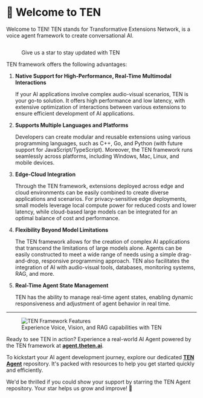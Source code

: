 # 🌟 Welcome to TEN

Welcome to TEN! TEN stands for Transformative Extensions Network, is a voice agent framework to create conversational AI.

<figure><img src="https://github.com/TEN-framework/docs/raw/main/assets/gif/star_ten_w_confetti.gif" alt=""><figcaption><p>Give us a star to stay updated with TEN</p></figcaption></figure>

TEN framework offers the following advantages:

1. **Native Support for High-Performance, Real-Time Multimodal Interactions**

   If your AI applications involve complex audio-visual scenarios, TEN is your go-to solution. It offers high performance and low latency, with extensive optimization of interactions between various extensions to ensure efficient development of AI applications.

2. **Supports Multiple Languages and Platforms**

   Developers can create modular and reusable extensions using various programming languages, such as C++, Go, and Python (with future support for JavaScript/TypeScript). Moreover, the TEN framework runs seamlessly across platforms, including Windows, Mac, Linux, and mobile devices.

3. **Edge-Cloud Integration**

   Through the TEN framework, extensions deployed across edge and cloud environments can be easily combined to create diverse applications and scenarios. For privacy-sensitive edge deployments, small models leverage local compute power for reduced costs and lower latency, while cloud-based large models can be integrated for an optimal balance of cost and performance.

4. **Flexibility Beyond Model Limitations**

   The TEN framework allows for the creation of complex AI applications that transcend the limitations of large models alone. Agents can be easily constructed to meet a wide range of needs using a simple drag-and-drop, responsive programming approach. TEN also facilitates the integration of AI with audio-visual tools, databases, monitoring systems, RAG, and more.

5. **Real-Time Agent State Management**

   TEN has the ability to manage real-time agent states, enabling dynamic responsiveness and adjustment of agent behavior in real time.

---

<figure>
  <img src="https://github.com/TEN-framework/docs/raw/main/assets/gif/features.gif?raw=true" alt="TEN Framework Features">
  <figcaption>Experience Voice, Vision, and RAG capabilities with TEN</figcaption>
</figure>

Ready to see TEN in action? Experience a real-world AI Agent powered by the TEN framework at **[agent.theten.ai](https://agent.theten.ai)**.

To kickstart your AI agent development journey, explore our dedicated [**TEN Agent**](https://github.com/ten-framework/TEN-Agent) repository. It's packed with resources to help you get started quickly and efficiently.

We'd be thrilled if you could show your support by starring the TEN Agent repository. Your star helps us grow and improve! 🌟
